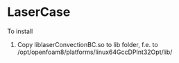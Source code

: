 # LaserCase

To install
1. Copy liblaserConvectionBC.so to lib folder, f.e. to /opt/openfoam8/platforms/linux64GccDPInt32Opt/lib/
